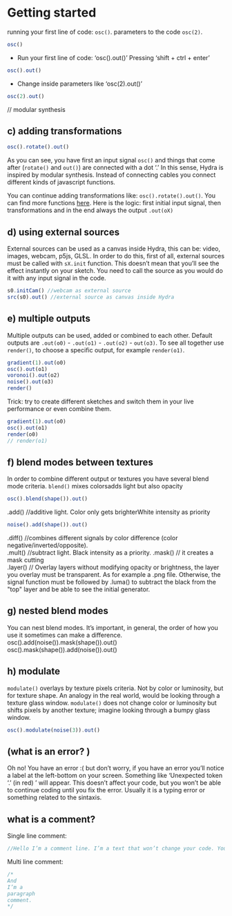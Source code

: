 # Getting started

running your first line of code: `osc()`. parameters to the code `osc(2)`.

```javascript
osc()
```

- Run your first line of code: ‘osc().out()’ Pressing  ‘shift + ctrl + enter’

```javascript
osc().out()
```

- Change inside parameters like ‘osc(2).out()’

```javascript
osc(2).out()
```

// modular synthesis

## c) adding transformations
```javascript
osc().rotate().out()
```

As you can see, you have first an input signal `osc()` and things that come after (`rotate()` and `out()`) are connected with a dot ‘.’
In this sense, Hydra is inspired by modular synthesis. Instead of connecting cables you connect different kinds of javascript functions.  

You can continue adding transformations like:  `osc().rotate().out()`. You can find more functions [here](/functions).
Here is the logic: first initial input signal, then transformations and in the end always the output `.out(oX)`

## d) using external sources
External sources can be used as a canvas inside Hydra, this can be: video, images, webcam, p5js, GLSL. In order to do this, first of all, external sources must be called with `sX.init` function. This doesn’t mean that you’ll see the effect instantly on your sketch. You need to call the source as you would do it with any input signal in the code. 

```javascript
s0.initCam() //webcam as external source
src(s0).out() //external source as canvas inside Hydra
```

## e) multiple outputs 
Multiple outputs can be used, added or combined to each other. Default outputs are `.out(o0)` - `.out(o1)` - `.out(o2)` - `out(o3)`. To see all together use `render()`, to choose a specific output, for example `render(o1)`. 

```javascript
gradient(1).out(o0)
osc().out(o1)
voronoi().out(o2)
noise().out(o3)
render()
```

Trick: try to create different sketches and switch them in your live performance or even combine them. 

```javascript
gradient(1).out(o0)
osc().out(o1)
render(o0)
// render(o1)
```

## f) blend modes between textures
In order to combine different output or textures you have several blend mode criteria.
`blend()` mixes colorsadds light but also opacity

```javascript
osc().blend(shape()).out()
```

.add() //additive light. Color only gets brighterWhite intensity as priority  

```javascript
noise().add(shape()).out()
```

.diff() //combines different signals by color difference (color negative/inverted/opposite).  
.mult() //subtract light. Black intensity as a priority.
.mask() // it creates a mask cutting  
.layer() // Overlay layers without modifying opacity or brightness, the layer you overlay must be transparent. As for example a .png file. Otherwise, the signal function must be followed by  .luma() to subtract the black from the "top" layer and be able to see the initial generator.  

## g) nested blend modes
You can nest blend modes. It’s important, in general, the order of how you use it sometimes can make a difference. 
osc().add(noise()).mask(shape()).out()
osc().mask(shape()).add(noise()).out()

## h) modulate
`modulate()` overlays by texture pixels criteria. Not by color or luminosity, but for texture shape. An analogy in the real world, would be looking through a texture glass window.
`modulate()` does not change color or luminosity but shifts pixels by another texture; imagine looking through a bumpy glass window.

```javascript
osc().modulate(noise(3)).out()
```

## (what is an error? )
Oh no! You have an error :( but don’t worry, if you have an error you’ll notice a label at the left-bottom on your screen. Something like ‘Unexpected token ‘.’ (in red) ’ will appear. This doesn’t affect your code, but you won’t be able to continue coding until you fix the error. Usually it is a typing error or something related to the sintaxis. 

## what is a comment?

Single line comment:

```javascript
//Hello I’m a comment line. I’m a text that won’t change your code. You can write notations, your name or even a poem here.
```

Multi line comment:

```javascript
/*
And
I’m a
paragraph
comment.
*/
```

